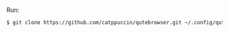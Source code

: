 Run:
```bash
$ git clone https://github.com/catppuccin/qutebrowser.git ~/.config/qutebrowser/catppuccin
```
